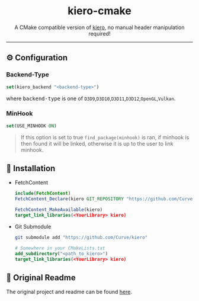 
<h1 align="center"> kiero-cmake </h1>
<p align="center">
A CMake compatible version of <a href="https://github.com/Rebzzel/kiero">kiero</a>, no manual header manipulation required!
</p>


---

## ⚙️ Configuration
### Backend-Type
```cmake
set(kiero_backend "<backend-type>")
```
where <kbd>backend-type</kbd> is one of `D3D9`,`D3D10`,`D3D11`,`D3D12`,`OpenGL`,`Vulkan`.
### MinHook
```cmake
set(USE_MINHOOK ON)
```
> If this option is set to true `find_package(minhook)` is ran, if minhook is then found it will be linked, otherwise it is up to the user to link minhook.

## 📎 Installation
- FetchContent
    ```cmake
    include(FetchContent)
    FetchContent_Declare(kiero GIT_REPOSITORY "https://github.com/Curve/kiero")

    FetchContent_MakeAvailable(kiero)
    target_link_libraries(<YourLibrary> kiero)
    ```
- Git Submodule
    ```bash
    git submodule add "https://github.com/Curve/kiero"
    ```
    ```cmake
    # Somewhere in your CMakeLists.txt
    add_subdirectory("<path_to_kiero>")
    target_link_libraries(<YourLibrary> kiero)
    ```

## 📓 Original Readme
The original project and readme can be found [here](https://github.com/Rebzzel/kiero#readme).